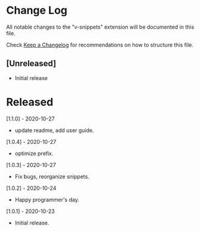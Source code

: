 # Change Log

All notable changes to the "v-snippets" extension will be documented in this file.

Check [Keep a Changelog](http://keepachangelog.com/) for recommendations on how to structure this file.

## [Unreleased]

- Initial release

# Released

[1.1.0] - 2020-10-27

- update readme, add user guide.

[1.0.4] - 2020-10-27

- optimize prefix.

[1.0.3] - 2020-10-27

- Fix bugs, reorganize snippets.

[1.0.2] - 2020-10-24

- Happy programmer's day.

[1.0.1] - 2020-10-23

- Initial release.